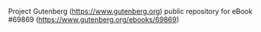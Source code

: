 Project Gutenberg (https://www.gutenberg.org) public repository for
eBook #69869 (https://www.gutenberg.org/ebooks/69869)
